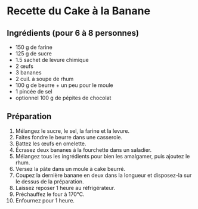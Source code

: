 # Recette du Cake à la Banane

## Ingrédients (pour 6 à 8 personnes)
- 150 g de farine
- 125 g de sucre
- 1.5 sachet de levure chimique
- 2 œufs
- 3 bananes
- 2 cuil. à soupe de rhum
- 100 g de beurre + un peu pour le moule
- 1 pincée de sel
- optionnel 100 g de pépites de chocolat

## Préparation

1. Mélangez le sucre, le sel, la farine et la levure.
2. Faites fondre le beurre dans une casserole.
3. Battez les œufs en omelette.
4. Écrasez deux bananes à la fourchette dans un saladier.
5. Mélangez tous les ingrédients pour bien les amalgamer, puis ajoutez le rhum.
6. Versez la pâte dans un moule à cake beurré.
7. Coupez la dernière banane en deux dans la longueur et disposez-la sur le dessus de la préparation.
8. Laissez reposer 1 heure au réfrigérateur.
9. Préchauffez le four à 170°C.
10. Enfournez pour 1 heure.


